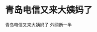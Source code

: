 # 青岛电信又来大姨妈了


青岛电信又来大姨妈了<img src="static/image/smiley/default/smile.gif" smilieid="1" border="0" alt="" /> 外网断一半

<img id="aimg_T3d3N" onclick="zoom(this, this.src, 0, 0, 0)" class="zoom" src="https://i.imgur.com/lrj3NJ3.png" onmouseover="img_onmouseoverfunc(this)" onload="thumbImg(this)" border="0" alt="" />
